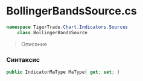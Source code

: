 
# BollingerBandsSource.cs
```csharp
namespace TigerTrade.Chart.Indicators.Sources  
    class BollingerBandsSource
```

> Описание

### Синтаксис
```csharp
public IndicatorMaType MaType{ get; set; }
```
